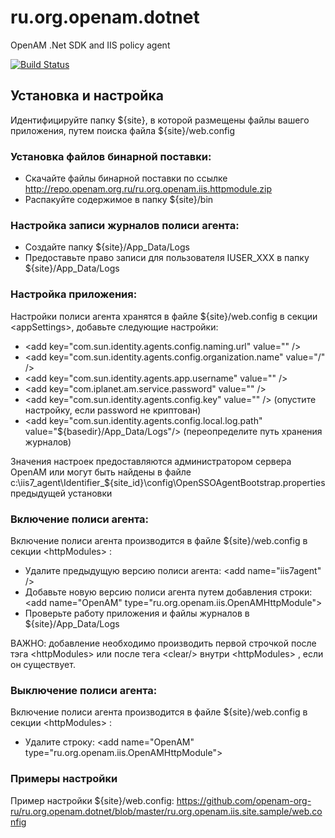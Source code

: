 # ru.org.openam.dotnet
OpenAM .Net SDK and IIS policy agent

[![Build Status](https://travis-ci.org/openam-org-ru/ru.org.openam.dotnet.svg)](https://travis-ci.org/openam-org-ru/ru.org.openam.dotnet)

## Установка и настройка
Идентифицируйте папку ${site}, в которой размещены файлы вашего приложения, путем поиска файла ${site}/web.config

### Установка файлов бинарной поставки:
*  Скачайте файлы бинарной поставки по ссылке http://repo.openam.org.ru/ru.org.openam.iis.httpmodule.zip
*  Распакуйте содержимое в папку ${site}/bin

### Настройка записи журналов полиси агента: 
* Создайте папку ${site}/App_Data/Logs
* Предоставьте право записи для пользователя IUSER_XXX в папку ${site}/App_Data/Logs

### Настройка приложения:
Настройки полиси агента хранятся в файле ${site}/web.config в секции \<appSettings\>, добавьте следующие настройки:
*  \<add key="com.sun.identity.agents.config.naming.url" value="" /\>
*  \<add key="com.sun.identity.agents.config.organization.name" value="/" /\>
*  \<add key="com.sun.identity.agents.app.username" value="" /\>
*  \<add key="com.iplanet.am.service.password" value="" /\>
*  \<add key="com.sun.identity.agents.config.key" value="" /\> (опустите настройку, если password не криптован)
*  \<add key="com.sun.identity.agents.config.local.log.path" value="${basedir}/App_Data/Logs"/\> (переопределите путь хранения журналов)

Значения настроек предоставляются администратором сервера OpenAM или могут быть найдены в файлe c:\iis7_agent\Identifier_${site_id}\config\OpenSSOAgentBootstrap.properties предыдущей установки

### Включение полиси агента:
Включение полиси агента производится в файле ${site}/web.config в секции \<httpModules\> :
* Удалите предыдущую версию полиси агента:  \<add name="iis7agent" /\>
* Добавьте новую версию полиси агента путем добавления строки:  \<add name="OpenAM" type="ru.org.openam.iis.OpenAMHttpModule"\>
* Проверьте работу приложения и файлы журналов в ${site}/App_Data/Logs

ВАЖНО: добавление необходимо производить первой строчкой после тэга  \<httpModules\> или после тега  \<clear/\> внутри \<httpModules\> , если он существует.

### Выключение полиси агента:
Включение полиси агента производится в файле ${site}/web.config в секции \<httpModules\> :
* Удалите строку:  \<add name="OpenAM" type="ru.org.openam.iis.OpenAMHttpModule"\>

### Примеры настройки
Пример настройки ${site}/web.config: https://github.com/openam-org-ru/ru.org.openam.dotnet/blob/master/ru.org.openam.iis.site.sample/web.config
